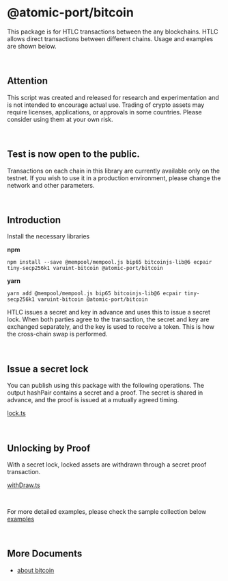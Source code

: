 # @atomic-port/bitcoin

This package is for HTLC transactions between the any blockchains. HTLC allows direct transactions between different chains. Usage and examples are shown below.

<br>

## Attention

This script was created and released for research and experimentation and is not intended to encourage actual use.
Trading of crypto assets may require licenses, applications, or approvals in some countries.
Please consider using them at your own risk.

<br>

## Test is now open to the public.

Transactions on each chain in this library are currently available only on the testnet.
If you wish to use it in a production environment, please change the network and other parameters.

<br>

## Introduction

Install the necessary libraries

**npm**

```
npm install --save @mempool/mempool.js bip65 bitcoinjs-lib@6 ecpair tiny-secp256k1 varuint-bitcoin @atomic-port/bitcoin
```

**yarn**

```
yarn add @mempool/mempool.js bip65 bitcoinjs-lib@6 ecpair tiny-secp256k1 varuint-bitcoin @atomic-port/bitcoin
```

HTLC issues a secret and key in advance and uses this to issue a secret lock.
When both parties agree to the transaction, the secret and key are exchanged separately, and the key is used to receive a token. This is how the cross-chain swap is performed.

<br>

## Issue a secret lock

You can publish using this package with the following operations.
The output hashPair contains a secret and a proof. The secret is shared in advance, and the proof is issued at a mutually agreed timing.

[lock.ts](../../examples/bitcoin/src/lock.ts)

<br>

## Unlocking by Proof

With a secret lock, locked assets are withdrawn through a secret proof transaction.

[withDraw.ts](../../examples/bitcoin/src/withDraw.ts)

<br>

For more detailed examples, please check the sample collection below
[examples](examples/README.md)

<br>

## More Documents

- [about bitcoin](https://bitcoin.org/)
